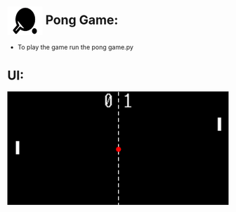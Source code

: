 <h1>
<img src="https://github.com/sohal619/icons-pics/blob/main/pong%20logo.png?raw=true" align="center" width=80 height=64> 
Pong Game:
</h1>

* To play the game run the pong game.py

# UI:
<img src="https://github.com/sohal619/icons-pics/blob/main/pong%20ui.png?raw=true">

